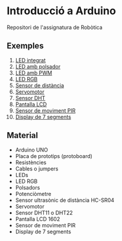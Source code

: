 # Introducció a Arduino
Repositori de l'assignatura de Robòtica

## Exemples

1. [LED integrat](/LED_integrat)
2. [LED amb polsador](/LED_amb_polsador)
3. [LED amb PWM](/LED_amb_PWM)
4. [LED RGB](LED_RGB)
5. [Sensor de distància](/Sensor_distancia)
6. [Servomotor](/Servomotor)
7. [Sensor DHT](/Sensor_DHT)
8. [Pantalla LCD](/Pantalla_LCD)
9. [Sensor de moviment PIR](/Sensor_moviment_PIR)
10. [Display de 7 segments](/Display_7_segments)

## Material
* Arduino UNO
* Placa de prototips (protoboard)
* Resistències
* Cables o jumpers
* LEDs
* LED RGB
* Polsadors
* Potenciòmetre
* Sensor ultrasònic de distància HC-SR04
* Servomotor
* Sensor DHT11 o DHT22
* Pantalla LCD 1602
* Sensor de moviment PIR
* Display de 7 segments
